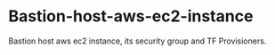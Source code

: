 # Bastion-host-aws-ec2-instance
Bastion host aws ec2 instance, its security group and TF Provisioners. 
